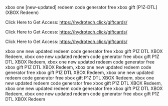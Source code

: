 xbox one [new-updated] redeem code generator free xbox gift [P1Z-DTL] (XBOX Redeem)

Click Here to Get Access: https://hydrotech.click/giftcards/

Click Here to Get Access: https://hydrotech.click/giftcards/

Click Here to Get Access: https://hydrotech.click/giftcards/

xbox one new updated redeem code generator free xbox gift P1Z DTL XBOX Redeem, xbox one new updated redeem code generator free xbox gift P1Z DTL XBOX Redeem, xbox one new updated redeem code generator free xbox gift P1Z DTL XBOX Redeem, xbox one new updated redeem code generator free xbox gift P1Z DTL XBOX Redeem, xbox one new updated redeem code generator free xbox gift P1Z DTL XBOX Redeem, xbox one new updated redeem code generator free xbox gift P1Z DTL XBOX Redeem, xbox one new updated redeem code generator free xbox gift P1Z DTL XBOX Redeem, xbox one new updated redeem code generator free xbox gift P1Z DTL XBOX Redeem
